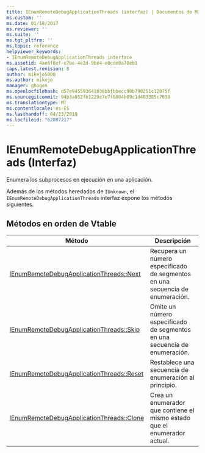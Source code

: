 ```yaml
---
title: IEnumRemoteDebugApplicationThreads (interfaz) | Documentos de Microsoft
ms.custom: ''
ms.date: 01/18/2017
ms.reviewer: ''
ms.suite: ''
ms.tgt_pltfrm: ''
ms.topic: reference
helpviewer_keywords:
- IEnumRemoteDebugApplicationThreads interface
ms.assetid: 4ae6f8ef-e7be-4e2d-9be4-e0cde0a70eb1
caps.latest.revision: 8
author: mikejo5000
ms.author: mikejo
manager: ghogen
ms.openlocfilehash: d57e945593641036bbfbbecc90b790251c12075f
ms.sourcegitcommit: 94b3a052fb1229c7e7f8804b09c1d403385c7630
ms.translationtype: MT
ms.contentlocale: es-ES
ms.lasthandoff: 04/23/2019
ms.locfileid: "62807217"
---
```

# <a name="ienumremotedebugapplicationthreads-interface"></a>IEnumRemoteDebugApplicationThreads (Interfaz)
Enumera los subprocesos en ejecución en una aplicación.  
  
 Además de los métodos heredados de `IUnknown`, el `IEnumRemoteDebugApplicationThreads` interfaz expone los métodos siguientes.  
  
## <a name="methods-in-vtable-order"></a>Métodos en orden de Vtable  
  
|Método|Descripción|  
|------------|-----------------|  
|[IEnumRemoteDebugApplicationThreads::Next](../../winscript/reference/ienumremotedebugapplicationthreads-next.md)|Recupera un número especificado de segmentos en una secuencia de enumeración.|  
|[IEnumRemoteDebugApplicationThreads::Skip](../../winscript/reference/ienumremotedebugapplicationthreads-skip.md)|Omite un número especificado de segmentos en una secuencia de enumeración.|  
|[IEnumRemoteDebugApplicationThreads::Reset](../../winscript/reference/ienumremotedebugapplicationthreads-reset.md)|Restablece una secuencia de enumeración al principio.|  
|[IEnumRemoteDebugApplicationThreads::Clone](../../winscript/reference/ienumremotedebugapplicationthreads-clone.md)|Crea un enumerador que contiene el mismo estado que el enumerador actual.|